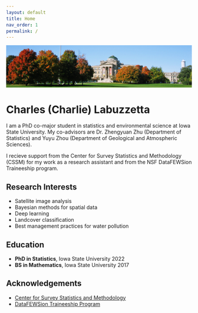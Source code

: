 ```yaml
---
layout: default
title: Home
nav_order: 1
permalink: /
---
```


![](IMG_4333.JPG)

# Charles (Charlie) Labuzzetta

I am a PhD co-major student in statistics and environmental science at Iowa State University. My co-advisors are Dr. Zhengyuan Zhu (Department of Statistics) and Yuyu Zhou (Department of Geological and Atmospheric Sciences).

I recieve support from the Center for Survey Statistics and Methodology (CSSM) for my work as a research assistant and from the NSF DataFEWSion Traineeship program.

Research Interests
------------------

* Satellite image analysis
* Bayesian methods for spatial data
* Deep learning
* Landcover classification
* Best management practices for water pollution

Education
---------

* **PhD in Statistics**, Iowa State University 2022
* **BS in Mathematics**, Iowa State University 2017

Acknowledgements
----------------

* [Center for Survey Statistics and Methodology](https://www.cssm.iastate.edu/)
* [DataFEWSion Traineeship Program](https://www.imse.iastate.edu/datafewsion/)
